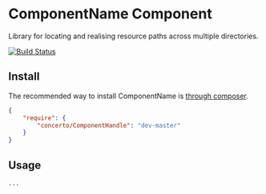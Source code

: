 # ComponentName Component

Library for locating and realising resource paths across multiple directories.

[![Build Status](https://secure.travis-ci.org/concertophp/ComponentHandle.png?branch=master)](http://travis-ci.org/concertophp/ComponentHandle)


## Install

The recommended way to install ComponentName is [through composer](http://getcomposer.org).

```JSON
{
    "require": {
        "concerto/ComponentHandle": "dev-master"
    }
}
```


## Usage

```php
...
```
